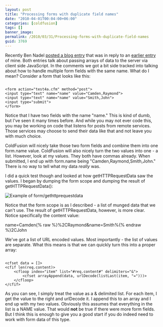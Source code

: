 ```yaml
---
layout: post
title: "Processing forms with duplicate field names"
date: "2010-04-01T00:04:00+06:00"
categories: [coldfusion]
tags: []
banner_image: 
permalink: /2010/03/31/Processing-forms-with-duplicate-field-names
guid: 3769
---
```


Recently Ben Nadel <a href="http://www.bennadel.com/blog/1887-Using-jQuery-To-Pass-Arrays-To-Remote-ColdFusion-Components.htm">posted a blog entry</a> that was in reply to an <a href="http://www.raymondcamden.com/index.cfm/2010/3/23/Using-jQuery-to-post-an-array-to-a-ColdFusion-Component">earlier entry</a> of mine. Both entries talk about passing arrays of data to the server via client side JavaScript. In the comments we got a bit side tracked into talking about how to handle multiple form fields with the same name. What do I mean? Consider a form that looks like this:
<!--more-->
<p>
<code>
&lt;form action="test4a.cfm" method="post"&gt;
&lt;input type="text" name="name" value="Camden,Raymond"&gt;
&lt;input type="text" name="name" value="Smith,John"&gt;
&lt;input type="submit"&gt;
&lt;/form&gt;
</code>
<p>
Notice that I have two fields with the name "name." This is kind of dumb, but I've seen it many times before. And while you may not ever code this, you may be working on code that listens for posts from remote services. Those services may choose to send their data like that and not leave you with much choice.
<p>
ColdFusion will nicely take those two form fields and combine them into one form.name value. ColdFusion will also nicely turn the two values into one - a list. However, look at my values. They both have commas already. When submitted, I end up with form.name being "Camden,Raymond,Smith,John." There is no way to tell what my data <i>really</i> was. 
<p>
I did a quick test though and looked at how getHTTPRequestData saw the values. I began by dumping the form scope and dumping the result of getHTTPRequestData():
<p>
<img src="https://static.raymondcamden.com/images/cfjedi/Screen shot 2010-03-31 at 10.47.25 PM.png" title="Example of form/gethttprequestdata" />
<p>
Notice that the form scope is as I described - a list of munged data that we can't use. The result of getHTTPRequestData, however, is more clear. Notice specifically the content value:
<p>
name=Camden{% raw %}%2CRaymond&name=Smith%{% endraw %}2CJohn
<p>
We've got a list of URL encoded values. Most importantly - the list of values are separate. What this means is that we can quickly turn this into a proper array:
<p>
<code>
&lt;cfset data = []&gt;
&lt;cfif len(req.content)&gt;
	&lt;cfloop index="item" list="#req.content#" delimiters="&"&gt;
		&lt;cfset arrayAppend(data, urlDecode(listLast(item, "=")))&gt;		
	&lt;/cfloop&gt;
&lt;/cfif&gt;
</code>
<p>
As you can see, I simply treat the value as a & delimited list. For each item, I get the value to the right and urlDecode it. I append this to an array and I end up with my two values. Obviously this assumes that everything in the list is a NAME value. That would <b>not</b> be true if there were more form fields. But I think this is enough to give you a good start if you do indeed need to work with form data of this type.